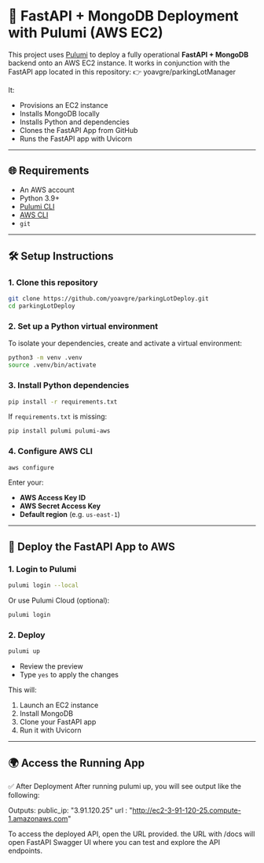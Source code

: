 # 🚀 FastAPI + MongoDB Deployment with Pulumi (AWS EC2)

This project uses [Pulumi](https://www.pulumi.com/) to deploy a fully operational **FastAPI + MongoDB** backend onto an AWS EC2 instance.
It works in conjunction with the FastAPI app located in this repository:
👉 yoavgre/parkingLotManager

It:

* Provisions an EC2 instance
* Installs MongoDB locally
* Installs Python and dependencies
* Clones the FastAPI App from GitHub
* Runs the FastAPI app with Uvicorn

---

## 🌐 Requirements

* An AWS account
* Python 3.9+
* [Pulumi CLI](https://www.pulumi.com/docs/get-started/install/)
* [AWS CLI](https://docs.aws.amazon.com/cli/latest/userguide/install-cliv2.html)
* `git`

---

## 🛠 Setup Instructions

### 1. Clone this repository

```bash
git clone https://github.com/yoavgre/parkingLotDeploy.git
cd parkingLotDeploy
```

### 2. Set up a Python virtual environment

To isolate your dependencies, create and activate a virtual environment:

```bash
python3 -m venv .venv
source .venv/bin/activate
```

### 3. Install Python dependencies

```bash
pip install -r requirements.txt
```

If `requirements.txt` is missing:

```bash
pip install pulumi pulumi-aws
```

### 4. Configure AWS CLI

```bash
aws configure
```

Enter your:

* **AWS Access Key ID**
* **AWS Secret Access Key**
* **Default region** (e.g. `us-east-1`)

---

## 🚀 Deploy the FastAPI App to AWS

### 1. Login to Pulumi

```bash
pulumi login --local
```

Or use Pulumi Cloud (optional):

```bash
pulumi login
```

### 2. Deploy

```bash
pulumi up
```

* Review the preview
* Type `yes` to apply the changes

This will:

1. Launch an EC2 instance
2. Install MongoDB
3. Clone your FastAPI app
4. Run it with Uvicorn

---

## 🌍 Access the Running App

✅ After Deployment
After running pulumi up, you will see output like the following:

Outputs:
    public_ip: "3.91.120.25"
    url      : "http://ec2-3-91-120-25.compute-1.amazonaws.com"

To access the deployed API, open the URL provided.
the URL with /docs will open FastAPI Swagger UI where you can test and explore the API endpoints.
